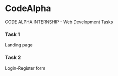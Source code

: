 # CodeAlpha
CODE ALPHA INTERNSHIP - Web Development Tasks

### Task 1
Landing page

### Task 2
Login-Register form